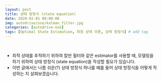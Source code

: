```yaml
---
layout: post
title: 상태 방정식 (state equation)
date: 2020-02-01 00:00:00
img: autodrive/ose/kalman_filter.jpg
categories: [autodrive-ose] 
tags: [Optimal State Estimation, 최정 상태 이론, 상태 방정식] # add tag
---
```


<br>

- 최적 상태를 추적하기 위하여 칼만 필터와 같은 estimator를 사용할 때, 모델링을 하기 위하여 상태 방정식 (state equation)을 작성할 필요가 있습니다.
- 이번 글에서는 나름 쉬운(?) 상태 방정식 하나를 예를 들어 상태 방정식을 어떻게 작성하는 지 살펴보겠습니다.
 

